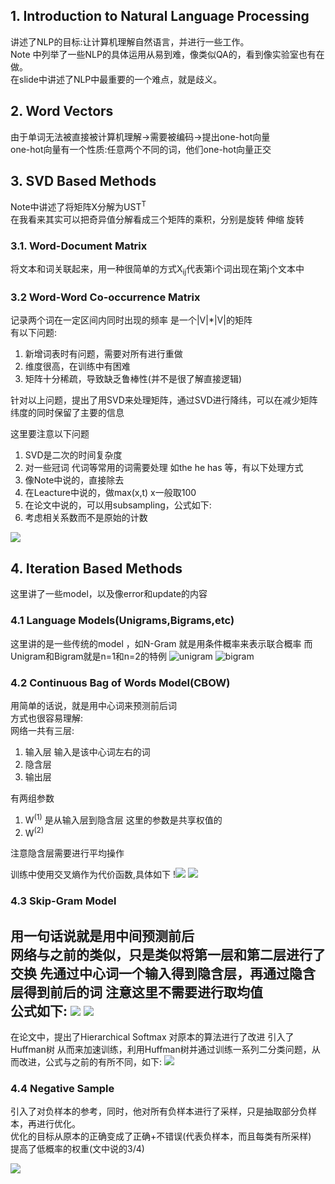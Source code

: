 ## 1. Introduction to Natural Language Processing
讲述了NLP的目标:让计算机理解自然语言，并进行一些工作。  
Note 中列举了一些NLP的具体运用从易到难，像类似QA的，看到像实验室也有在做。  
在slide中讲述了NLP中最重要的一个难点，就是歧义。

## 2. Word Vectors
由于单词无法被直接被计算机理解->需要被编码->提出one-hot向量  
one-hot向量有一个性质:任意两个不同的词，他们one-hot向量正交

## 3. SVD Based Methods
Note中讲述了将矩阵X分解为UST<sup>T</sup>  
在我看来其实可以把奇异值分解看成三个矩阵的乘积，分别是旋转 伸缩 旋转

### 3.1. Word-Document Matrix
将文本和词关联起来，用一种很简单的方式X<sub>ij</sub>代表第i个词出现在第j个文本中

### 3.2 Word-Word Co-occurrence Matrix
记录两个词在一定区间内同时出现的频率 是一个|V|*|V|的矩阵  
有以下问题:
1. 新增词表时有问题，需要对所有进行重做
2. 维度很高，在训练中有困难
3. 矩阵十分稀疏，导致缺乏鲁棒性(并不是很了解直接逻辑)

针对以上问题，提出了用SVD来处理矩阵，通过SVD进行降纬，可以在减少矩阵纬度的同时保留了主要的信息

这里要注意以下问题
1. SVD是二次的时间复杂度
2. 对一些冠词 代词等常用的词需要处理 如the he has 等，有以下处理方式
  1. 像Note中说的，直接除去
  2. 在Leacture中说的，做max(x,t) x一般取100
  3. 在论文中说的，可以用subsampling，公式如下:
3. 考虑相关系数而不是原始的计数

![](http://o88xvi2w5.bkt.clouddn.com/svd.png)

## 4. Iteration Based Methods
这里讲了一些model，以及像error和update的内容

### 4.1 Language Models(Unigrams,Bigrams,etc)
这里讲的是一些传统的model ，如N-Gram 就是用条件概率来表示联合概率 而Unigram和Bigram就是n=1和n=2的特例
![unigram](http://o88xvi2w5.bkt.clouddn.com/unigram.png)
![bigram](http://o88xvi2w5.bkt.clouddn.com/bigram.png)

### 4.2 Continuous Bag of Words Model(CBOW)
用简单的话说，就是用中心词来预测前后词  
方式也很容易理解:  
网络一共有三层:
1. 输入层 输入是该中心词左右的词  
2. 隐含层
3. 输出层

有两组参数
1. W<sup>(1)</sup> 是从输入层到隐含层 这里的参数是共享权值的
2. W<sup>(2)</sup>  

注意隐含层需要进行平均操作

训练中使用交叉熵作为代价函数,具体如下
!![](http://o88xvi2w5.bkt.clouddn.com/CBOW.png)
![](http://o88xvi2w5.bkt.clouddn.com/CBOW2.png)

### 4.3 Skip-Gram Model
用一句话说就是用中间预测前后  
网络与之前的类似，只是类似将第一层和第二层进行了交换 先通过中心词一个输入得到隐含层，再通过隐含层得到前后的词
注意这里不需要进行取均值  
公式如下:
![](http://o88xvi2w5.bkt.clouddn.com/Skip-Gram.png)
![](http://o88xvi2w5.bkt.clouddn.com/Skip-Gram2.png)
---
在论文中，提出了Hierarchical Softmax 对原本的算法进行了改进 引入了Huffman树 从而来加速训练，利用Huffman树并通过训练一系列二分类问题，从而改进，公式与之前的有所不同，如下:
![](http://o88xvi2w5.bkt.clouddn.com/Skip-Gram.pnghttp://o88xvi2w5.bkt.clouddn.com/HierarchicalSoftmax.png)

### 4.4 Negative Sample
引入了对负样本的参考，同时，他对所有负样本进行了采样，只是抽取部分负样本，再进行优化。  
优化的目标从原本的正确变成了正确+不错误(代表负样本，而且每类有所采样)  
提高了低概率的权重(文中说的3/4)

![](http://o88xvi2w5.bkt.clouddn.com/NegativeSample.png)


